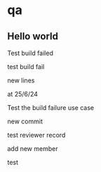 # qa

Hello world
-----------

Test build failed

test build fail

new lines

at 25/6/24

Test the build failure use case

new commit

test reviewer record

add new member

test